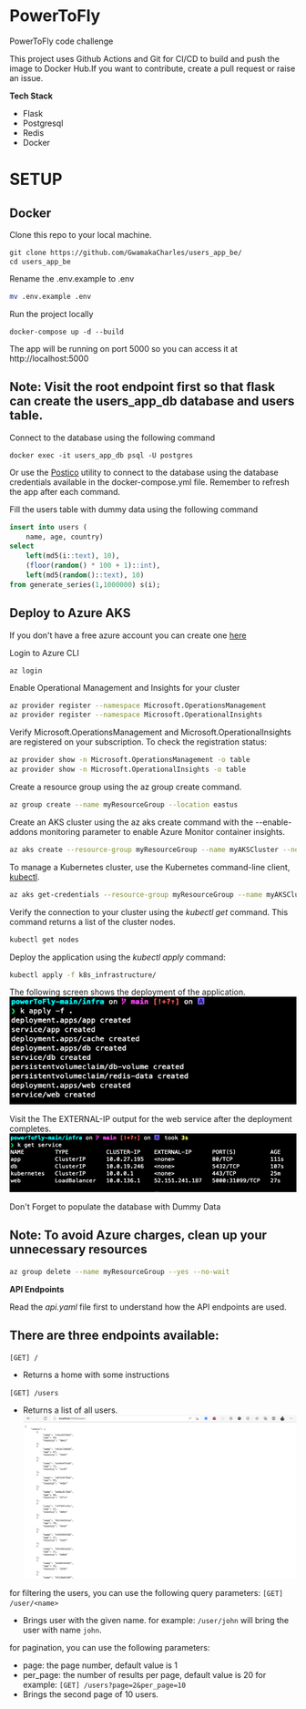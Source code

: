 # PowerToFly

PowerToFly code challenge

This project uses Github Actions and Git for CI/CD to build and push the image to Docker Hub.If you want to contribute, create a pull request or raise an issue.

**Tech Stack**

- Flask
- Postgresql
- Redis
- Docker

# SETUP

## Docker

Clone this repo to your local machine.

```
git clone https://github.com/GwamakaCharles/users_app_be/
cd users_app_be
```

Rename the .env.example to .env

```bash
mv .env.example .env
```

Run the project locally

```
docker-compose up -d --build
```

The app will be running on port 5000 so you can access it at http://localhost:5000

## Note: Visit the root endpoint first so that flask can create the users_app_db database and users table.

Connect to the database using the following command

```
docker exec -it users_app_db psql -U postgres
```

Or use the [Postico](https://eggerapps.at/postico/) utility to connect to the database using the database credentials available in the docker-compose.yml file. Remember to refresh the app after each command.

Fill the users table with dummy data using the following command

```sql
insert into users (
	name, age, country)
select
	left(md5(i::text), 10),
	(floor(random() * 100 + 1)::int),
	left(md5(random()::text), 10)
from generate_series(1,1000000) s(i);
```

## Deploy to Azure AKS

If you don't have a free azure account you can create one [here](https://azure.microsoft.com/en-us/free/)

Login to Azure CLI

```
az login
```

Enable Operational Management and Insights for your cluster

```bash
az provider register --namespace Microsoft.OperationsManagement
az provider register --namespace Microsoft.OperationalInsights

```

Verify Microsoft.OperationsManagement and Microsoft.OperationalInsights are registered on your subscription. To check the registration status:

```bash
az provider show -n Microsoft.OperationsManagement -o table
az provider show -n Microsoft.OperationalInsights -o table
```

Create a resource group using the az group create command.

```bash
az group create --name myResourceGroup --location eastus
```

Create an AKS cluster using the az aks create command with the --enable-addons monitoring parameter to enable Azure Monitor container insights.

```bash
az aks create --resource-group myResourceGroup --name myAKSCluster --node-count 1 --enable-addons monitoring --generate-ssh-keys
```

To manage a Kubernetes cluster, use the Kubernetes command-line client, [kubectl](https://kubernetes.io/docs/reference/kubectl/kubectl/).

```bash
az aks get-credentials --resource-group myResourceGroup --name myAKSCluster
```

Verify the connection to your cluster using the _kubectl get_ command. This command returns a list of the cluster nodes.

```bash
kubectl get nodes
```

Deploy the application using the _kubectl apply_ command:

```bash
kubectl apply -f k8s_infrastructure/
```

The following screen shows the deployment of the application.
![terminal Deploy Results](./screenshots/apply_results.png)

Visit the The EXTERNAL-IP output for the web service after the deployment completes.
![terminal Running Serives](./screenshots/running_services.png)

Don't Forget to populate the database with Dummy Data

## Note: To avoid Azure charges, clean up your unnecessary resources

```bash
az group delete --name myResourceGroup --yes --no-wait
```

**API Endpoints**

Read the _api.yaml_ file first to understand how the API endpoints are used.

## There are three endpoints available:

`[GET] /`

- Returns a home with some instructions

`[GET] /users`

- Returns a list of all users.
  ![terminal Deploy Results](./screenshots/users_list_page.png)

for filtering the users, you can use the following query parameters:
`[GET] /user/<name>`

- Brings user with the given name.
  for example: `/user/john` will bring the user with name `john`.

for pagination, you can use the following parameters:

- page: the page number, default value is 1
- per_page: the number of results per page, default value is 20
  for example:
  `[GET] /users?page=2&per_page=10`
- Brings the second page of 10 users.
